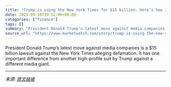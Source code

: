 ```yaml
---
title: "Trump is suing the New York Times for $15 billion. Here’s how it’s different from his ‘60 Minutes’ lawsuit."
date: 2025-09-16T19:52:00+08:00
categories: ["finance"]
tags: []
summary: "President Donald Trump’s latest move against media companies is a $15 billion lawsuit against the New York Times alleging defamation. It has one important difference from another high-profile suit by "
source_url: "https://www.marketwatch.com/story/trump-is-suing-the-new-york-times-for-15-billion-heres-how-its-different-from-his-60-minutes-lawsuit-6a829934?mod=mw_rss_topstories"
---
```


President Donald Trump’s latest move against media companies is a $15 billion lawsuit against the New York Times alleging defamation. It has one important difference from another high-profile suit by Trump against a different media giant.

---

*来源: [原文链接](https://www.marketwatch.com/story/trump-is-suing-the-new-york-times-for-15-billion-heres-how-its-different-from-his-60-minutes-lawsuit-6a829934?mod=mw_rss_topstories)*
